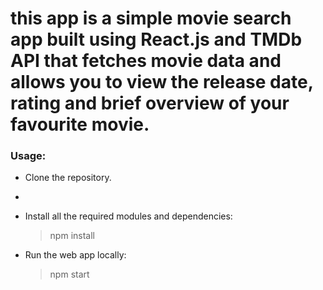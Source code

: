 #  this app is a simple movie search app built using React.js and TMDb API that fetches movie data and allows you to view the release date, rating and brief overview of your favourite movie.

### Usage:
-	Clone the repository.
-	
-	Install all the required modules and dependencies:

    > npm install
-	Run the web app locally:

    > npm start

